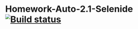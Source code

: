 # Homework-Auto-2.1-Selenide [![Build status](https://ci.appveyor.com/api/projects/status/wuim2dtmk9raxqwh?svg=true)](https://ci.appveyor.com/project/pelfegor/homework-auto-2-1-selenide)
